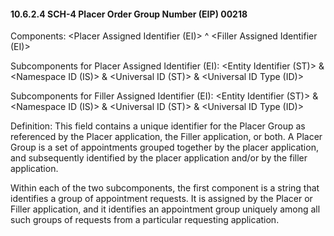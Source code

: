 #### 10.6.2.4 SCH-4 Placer Order Group Number (EIP) 00218

Components: &lt;Placer Assigned Identifier (EI)> ^ &lt;Filler Assigned Identifier (EI)>

Subcomponents for Placer Assigned Identifier (EI): &lt;Entity Identifier (ST)> & &lt;Namespace ID (IS)> & &lt;Universal ID (ST)> & &lt;Universal ID Type (ID)>

Subcomponents for Filler Assigned Identifier (EI): &lt;Entity Identifier (ST)> & &lt;Namespace ID (IS)> & &lt;Universal ID (ST)> & &lt;Universal ID Type (ID)>

Definition: This field contains a unique identifier for the Placer Group as referenced by the Placer application, the Filler application, or both. A Placer Group is a set of appointments grouped together by the placer application, and subsequently identified by the placer application and/or by the filler application.

Within each of the two subcomponents, the first component is a string that identifies a group of appointment requests. It is assigned by the Placer or Filler application, and it identifies an appointment group uniquely among all such groups of requests from a particular requesting application.
